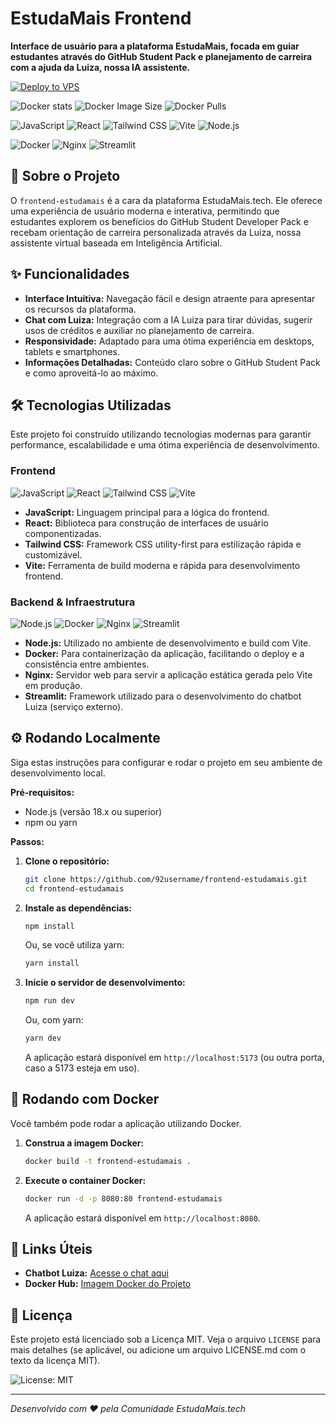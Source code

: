 # EstudaMais Frontend

**Interface de usuário para a plataforma EstudaMais, focada em guiar estudantes através do GitHub Student Pack e planejamento de carreira com a ajuda da Luiza, nossa IA assistente.**

[![Deploy to VPS](https://github.com/92username/frontend-estudamais/actions/workflows/deploy.yml/badge.svg)](https://github.com/92username/frontend-estudamais/actions/workflows/deploy.yml)

![Docker stats](https://img.shields.io/badge/Docker%20/%20stats-blue?logo=docker) ![Docker Image Size](https://img.shields.io/docker/image-size/user92/frontend-estudamais/latest)
![Docker Pulls](https://img.shields.io/docker/pulls/user92/frontend-estudamais)

![JavaScript](https://img.shields.io/badge/JavaScript-F7DF1E?style=for-the-badge&logo=javascript&logoColor=black) ![React](https://img.shields.io/badge/React-20232A?style=for-the-badge&logo=react&logoColor=61DAFB) ![Tailwind CSS](https://img.shields.io/badge/Tailwind_CSS-38B2AC?style=for-the-badge&logo=tailwind-css&logoColor=white) ![Vite](https://img.shields.io/badge/Vite-646CFF?style=for-the-badge&logo=vite&logoColor=white) ![Node.js](https://img.shields.io/badge/Node.js-339933?style=for-the-badge&logo=nodedotjs&logoColor=white)

![Docker](https://img.shields.io/badge/Docker-2496ED?style=for-the-badge&logo=docker&logoColor=white)
![Nginx](https://img.shields.io/badge/Nginx-009639?style=for-the-badge&logo=nginx&logoColor=white)
![Streamlit](https://img.shields.io/badge/Streamlit-FF4B4B?style=for-the-badge&logo=streamlit&logoColor=white) 

## 🚀 Sobre o Projeto

O `frontend-estudamais` é a cara da plataforma EstudaMais.tech. Ele oferece uma experiência de usuário moderna e interativa, permitindo que estudantes explorem os benefícios do GitHub Student Developer Pack e recebam orientação de carreira personalizada através da Luiza, nossa assistente virtual baseada em Inteligência Artificial.

## ✨ Funcionalidades

- **Interface Intuitiva:** Navegação fácil e design atraente para apresentar os recursos da plataforma.
- **Chat com Luiza:** Integração com a IA Luiza para tirar dúvidas, sugerir usos de créditos e auxiliar no planejamento de carreira.
- **Responsividade:** Adaptado para uma ótima experiência em desktops, tablets e smartphones.
- **Informações Detalhadas:** Conteúdo claro sobre o GitHub Student Pack e como aproveitá-lo ao máximo.

## 🛠️ Tecnologias Utilizadas

Este projeto foi construído utilizando tecnologias modernas para garantir performance, escalabilidade e uma ótima experiência de desenvolvimento.

### Frontend

![JavaScript](https://img.shields.io/badge/JavaScript-F7DF1E?style=for-the-badge&logo=javascript&logoColor=black)
![React](https://img.shields.io/badge/React-20232A?style=for-the-badge&logo=react&logoColor=61DAFB)
![Tailwind CSS](https://img.shields.io/badge/Tailwind_CSS-38B2AC?style=for-the-badge&logo=tailwind-css&logoColor=white)
![Vite](https://img.shields.io/badge/Vite-646CFF?style=for-the-badge&logo=vite&logoColor=white)

- **JavaScript:** Linguagem principal para a lógica do frontend.
- **React:** Biblioteca para construção de interfaces de usuário componentizadas.
- **Tailwind CSS:** Framework CSS utility-first para estilização rápida e customizável.
- **Vite:** Ferramenta de build moderna e rápida para desenvolvimento frontend.

### Backend & Infraestrutura

![Node.js](https://img.shields.io/badge/Node.js-339933?style=for-the-badge&logo=nodedotjs&logoColor=white)
![Docker](https://img.shields.io/badge/Docker-2496ED?style=for-the-badge&logo=docker&logoColor=white)
![Nginx](https://img.shields.io/badge/Nginx-009639?style=for-the-badge&logo=nginx&logoColor=white)
![Streamlit](https://img.shields.io/badge/Streamlit-FF4B4B?style=for-the-badge&logo=streamlit&logoColor=white)

- **Node.js:** Utilizado no ambiente de desenvolvimento e build com Vite.
- **Docker:** Para containerização da aplicação, facilitando o deploy e a consistência entre ambientes.
- **Nginx:** Servidor web para servir a aplicação estática gerada pelo Vite em produção.
- **Streamlit:** Framework utilizado para o desenvolvimento do chatbot Luiza (serviço externo).

## ⚙️ Rodando Localmente

Siga estas instruções para configurar e rodar o projeto em seu ambiente de desenvolvimento local.

**Pré-requisitos:**
- Node.js (versão 18.x ou superior)
- npm ou yarn

**Passos:**

1.  **Clone o repositório:**
    ```bash
    git clone https://github.com/92username/frontend-estudamais.git
    cd frontend-estudamais
    ```

2.  **Instale as dependências:**
    ```bash
    npm install
    ```
    Ou, se você utiliza yarn:
    ```bash
    yarn install
    ```

3.  **Inicie o servidor de desenvolvimento:**
    ```bash
    npm run dev
    ```
    Ou, com yarn:
    ```bash
    yarn dev
    ```
    A aplicação estará disponível em `http://localhost:5173` (ou outra porta, caso a 5173 esteja em uso).

## 🐳 Rodando com Docker

Você também pode rodar a aplicação utilizando Docker.

1.  **Construa a imagem Docker:**
    ```bash
    docker build -t frontend-estudamais .
    ```

2.  **Execute o container Docker:**
    ```bash
    docker run -d -p 8080:80 frontend-estudamais
    ```
    A aplicação estará disponível em `http://localhost:8080`.

## 🔗 Links Úteis

- **Chatbot Luiza:** [Acesse o chat aqui](https://estudamais.tamanduas.dev)
- **Docker Hub:** [Imagem Docker do Projeto](https://hub.docker.com/r/92user/frontend-estudamais)

## 📄 Licença

Este projeto está licenciado sob a Licença MIT. Veja o arquivo `LICENSE` para mais detalhes (se aplicável, ou adicione um arquivo LICENSE.md com o texto da licença MIT).

![License: MIT](https://img.shields.io/badge/License-MIT-green?style=for-the-badge)

---

*Desenvolvido com ❤️ pela Comunidade EstudaMais.tech*
